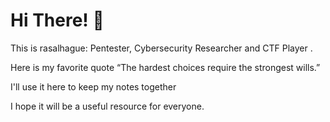 # Hi There! 👋

<!-- <img align='right' src="https://i.pinimg.com/originals/4d/a0/50/4da050f2262073d0006f0e8106b9594e.jpg" width="380"> -->

This is rasalhague: Pentester, Cybersecurity Researcher  and CTF Player .

Here is my favorite quote “The hardest choices require the strongest wills.”

I'll use it here to keep my notes together

I hope it will be a useful resource for everyone.


